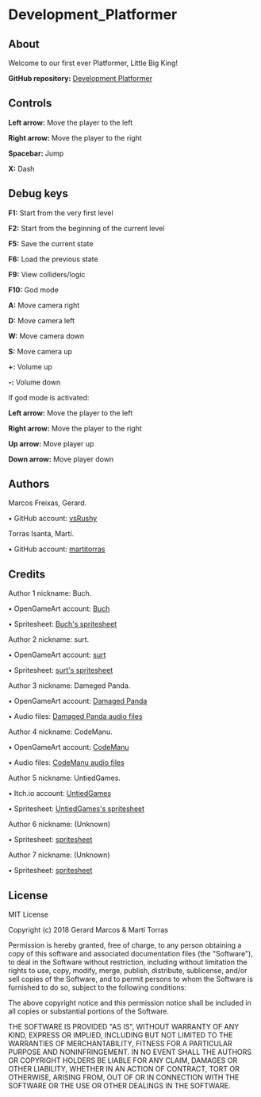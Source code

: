 ﻿# Development_Platformer

## About

Welcome to our first ever Platformer, Little Big King!

**GitHub repository:** [Development Platformer](https://github.com/vsRushy/Development_Platformer)

## Controls

**Left arrow:** Move the player to the left

**Right arrow:** Move the player to the right

**Spacebar:** Jump

**X:** Dash

## Debug keys

**F1:** Start from the very first level

**F2:** Start from the beginning of the current level

**F5:** Save the current state

**F6:** Load the previous state

**F9:** View colliders/logic

**F10:** God mode

**A:** Move camera right

**D:** Move camera left

**W:** Move camera down

**S:** Move camera up

**+:** Volume up

**-:** Volume down

If god mode is activated:

**Left arrow:** Move the player to the left

**Right arrow:** Move the player to the right

**Up arrow:** Move player up

**Down arrow:** Move player down

## Authors

Marcos Freixas, Gerard.

• GitHub account: [vsRushy](https://github.com/vsRushy)

Torras Isanta, Martí.

• GitHub account: [martitorras](https://github.com/martitorras)

## Credits

Author 1 nickname: Buch.

• OpenGameArt account: [Buch](https://opengameart.org/users/buch)

• Spritesheet: [Buch's spritesheet](https://opengameart.org/content/a-platformer-in-the-forest)

Author 2 nickname: surt.

• OpenGameArt account: [surt](https://opengameart.org/users/surt)

• Spritesheet: [surt's spritesheet](https://opengameart.org/content/generic-platformer-tiles)

Author 3 nickname: Dameged Panda.

• OpenGameArt account: [Damaged Panda](https://opengameart.org/users/damaged-panda)

• Audio files: [Damaged Panda audio files](https://opengameart.org/content/100-plus-game-sound-effects-wavoggm4a)

Author 4 nickname: CodeManu.

• OpenGameArt account: [CodeManu](https://opengameart.org/users/codemanu)

• Audio files: [CodeManu audio files](https://opengameart.org/content/platformer-game-music-pack)

Author 5 nickname: UntiedGames.

• Itch.io account: [UntiedGames](untiedgames.itch.io/)
 
• Spritesheet: [UntiedGames's spritesheet](https://untiedgames.itch.io/floating-skull-enemy)
 
 Author 6 nickname: (Unknown)
 
 • Spritesheet: [spritesheet](https://forum.unity.com/attachments/linkedit-png.80767/)
 
 Author 7 nickname: (Unknown)
 
 • Spritesheet: [spritesheet](https://www.spriters-resource.com/game_boy_advance/pokemonmysterydungeonredrescueteam/sheet/5251/)

## License

MIT License

Copyright (c) 2018 Gerard Marcos & Martí Torras

Permission is hereby granted, free of charge, to any person obtaining a copy
of this software and associated documentation files (the "Software"), to deal
in the Software without restriction, including without limitation the rights
to use, copy, modify, merge, publish, distribute, sublicense, and/or sell
copies of the Software, and to permit persons to whom the Software is
furnished to do so, subject to the following conditions:

The above copyright notice and this permission notice shall be included in all
copies or substantial portions of the Software.

THE SOFTWARE IS PROVIDED "AS IS", WITHOUT WARRANTY OF ANY KIND, EXPRESS OR
IMPLIED, INCLUDING BUT NOT LIMITED TO THE WARRANTIES OF MERCHANTABILITY,
FITNESS FOR A PARTICULAR PURPOSE AND NONINFRINGEMENT. IN NO EVENT SHALL THE
AUTHORS OR COPYRIGHT HOLDERS BE LIABLE FOR ANY CLAIM, DAMAGES OR OTHER
LIABILITY, WHETHER IN AN ACTION OF CONTRACT, TORT OR OTHERWISE, ARISING FROM,
OUT OF OR IN CONNECTION WITH THE SOFTWARE OR THE USE OR OTHER DEALINGS IN THE
SOFTWARE.
